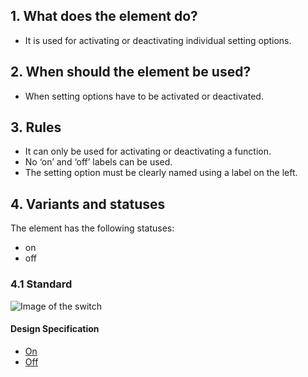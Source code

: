 ## 1. What does the element do?
*   It is used for activating or deactivating individual setting options.

## 2. When should the element be used?
*   When setting options have to be activated or deactivated.

## 3. Rules
*   It can only be used for activating or deactivating a function.
*   No ‘on’ and ‘off’ labels can be used.
*   The setting option must be clearly named using a label on the left.

## 4. Variants and statuses
The element has the following statuses: 
* on
* off

### 4.1 Standard
![Image of the switch](https://raw.githubusercontent.com/sbb-design-systems/design-system-mobile-documentation/doku-update/documentation/elements/switch/images/ME09_Standard.png 'class: image')

#### Design Specification
*   [On](https://sbb.invisionapp.com/d/main#/console/14051805/312301065/inspect)
*   [Off](https://sbb.invisionapp.com/d/main#/console/14051805/312301064/inspect)